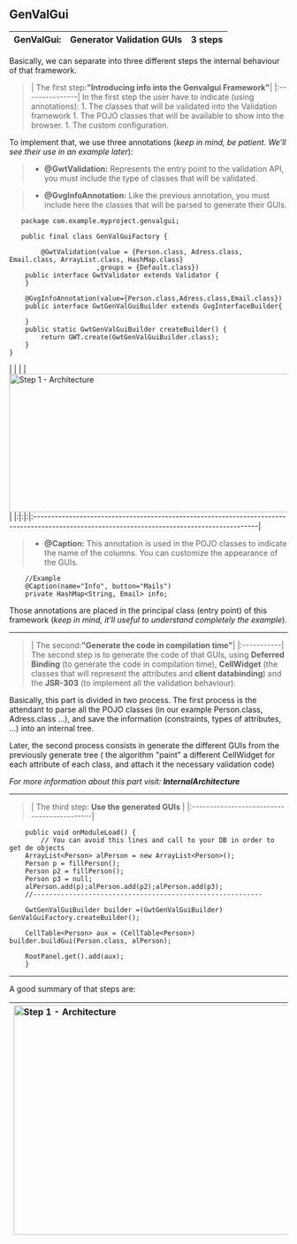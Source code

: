 ## GenValGui ##
| **GenValGui:** | **Generator** **Validation** **GUIs** | **3 steps** |
|:---------------|:--------------------------------------|:------------|

Basically, we can separate into three different steps the internal behaviour of that framework.
> | The first step:**"Introducing info into the Genvalgui Framework"**|
|:---------------|
In the first step the user have to indicate (using annotations):
    1. The classes that will be validated into the Validation framework
    1. The POJO classes that will be available to show into the browser.
    1. The custom configuration.

To implement that, we use three annotations (_keep in mind, be patient. We’ll see their use in an example later_):

> - **@GwtValidation:** Represents the entry point to the validation API, you must include the type of classes that will be validated.

> - **@GvgInfoAnnotation:** Like the previous annotation, you must include here the classes that will be parsed to generate their GUIs.

```
   package com.example.myproject.genvalgui;

   public final class GenValGuiFactory {

        @GwtValidation(value = {Person.class, Adress.class, Email.class, ArrayList.class, HashMap.class}
                      ,groups = {Default.class})
	public interface GwtValidator extends Validator {
	}
	
	@GvgInfoAnnotation(value={Person.class,Adress.class,Email.class})
	public interface GwtGenValGuiBuilder extends GvgInterfaceBuilder{

	}
	public static GwtGenValGuiBuilder createBuilder() {
		return GWT.create(GwtGenValGuiBuilder.class);
	}
}
```

| | | | <img src='http://genvalgui.googlecode.com/svn/resources/imgs/Architecture-Step1.jpg' alt='Step 1 - Architecture' height='250' width='520' /> |
|:|:|:|:---------------------------------------------------------------------------------------------------------------------------------------------|

> - **@Caption:** This annotation is used in the POJO classes to indicate the name of the columns. You can customize the appearance of the GUIs.
```
    //Example
    @Caption(name="Info", button="Mails")
    private HashMap<String, Email> info;
```


Those annotations are placed in the principal class (entry point) of this framework (_keep in mind, it’ll useful to understand completely the example_).


---

> | The second:**"Generate the code in compilation time"**|
|:-----------|
The second step is to generate the code of that GUIs, using **Deferred Binding** (to generate the code in compilation time), **CellWidget** (the classes that will represent the attributes and **client databinding**) and the **JSR-303** (to implement all the validation behaviour).

Basically, this part is divided in two process. The first process is the attendant to parse all the POJO classes (in our example Person.class, Adress.class ...), and save the information (constraints, types of attributes, ...) into an internal tree.

Later, the second process consists in generate the different GUIs from the previously generate tree ( the algorithm "paint" a different CellWidget for each attribute of each class, and attach it the necessary validation code)

_For more information about this part visit: **InternalArchitecture**_


---

> | The third step: **Use the generated GUIs** |
|:-------------------------------------------|

```
    public void onModuleLoad() {
        // You can avoid this lines and call to your DB in order to get de objects
	ArrayList<Person> alPerson = new ArrayList<Person>();
	Person p = fillPerson();
	Person p2 = fillPerson();
	Person p3 = null;
	alPerson.add(p);alPerson.add(p2);alPerson.add(p3);
	//----------------------------------------------------------
		
	GwtGenValGuiBuilder builder =(GwtGenValGuiBuilder) GenValGuiFactory.createBuilder();
				
	CellTable<Person> aux = (CellTable<Person>) builder.buildGui(Person.class, alPerson);

	RootPanel.get().add(aux);
    }
```

---


A good summary of that steps are:

| <img src='http://genvalgui.googlecode.com/svn/resources/imgs/StepsSummary.png' alt='Step 1 - Architecture' height='415' width='850' />  |
|:----------------------------------------------------------------------------------------------------------------------------------------|
